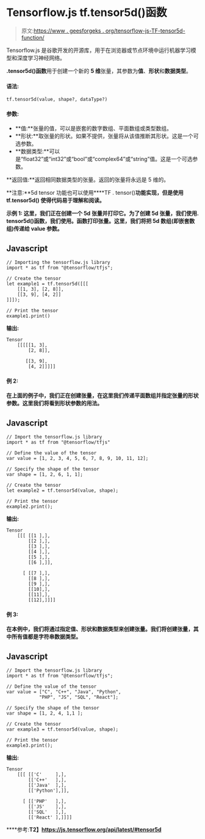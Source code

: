 # Tensorflow.js tf.tensor5d()函数

> 原文:[https://www . geesforgeks . org/tensorflow-js-TF-tensor5d-function/](https://www.geeksforgeeks.org/tensorflow-js-tf-tensor5d-function/)

Tensorflow.js 是谷歌开发的开源库，用于在浏览器或节点环境中运行机器学习模型和深度学习神经网络。

**.tensor5d()函数**用于创建一个新的 **5 维**张量，其参数为**值**、**形状**和**数据类型**。

#### 语法:

```
tf.tensor5d(value, shape?, dataType?)
```

#### 参数:

*   **值:**张量的值，可以是嵌套的数字数组、平面数组或类型数组。
*   **形状:**取张量的形状。如果不提供，张量将从该值推断其形状。这是一个可选参数。
*   **数据类型:**可以是“float32”或“int32”或“bool”或“complex64”或“string”值。这是一个可选参数。

**返回值:**返回相同数据类型的张量。返回的张量将永远是 5 维的。

**注意:**5d tensor 功能也可以使用****TF . tensor()**功能实现，但是使用 **tf.tensor5d()** 使得代码易于理解和阅读。**

****示例 1:** 这里，我们正在创建一个 5d 张量并打印它。为了创建 5d 张量，我们使用. tensor5d()函数，我们使用。函数打印张量。这里，我们将把 5d 数组(即嵌套数组)传递给 value 参数。**

## **Javascript**

```
// Importing the tensorflow.js library
import * as tf from "@tensorflow/tfjs";

// Create the tensor
let example1 = tf.tensor5d([[[
    [[1, 3], [2, 8]], 
    [[3, 9], [4, 2]]
]]]);

// Print the tensor
example1.print()
```

****输出:****

```
Tensor
    [[[[[1, 3],
        [2, 8]],

       [[3, 9],
        [4, 2]]]]]
```

#### **例 2:**

**在上面的例子中，我们正在创建张量，在这里我们传递平面数组并指定张量的形状参数。这里我们将看到形状参数的用法。**

## **Javascript**

```
// Import the tensorflow.js library
import * as tf from "@tensorflow/tfjs"

// Define the value of the tensor
var value = [1, 2, 3, 4, 5, 6, 7, 8, 9, 10, 11, 12];

// Specify the shape of the tensor
var shape = [1, 2, 6, 1, 1];

// Create the tensor
let example2 = tf.tensor5d(value, shape);

// Print the tensor
example2.print();
```

****输出:****

```
Tensor
    [[[ [[1 ],],
        [[2 ],],
        [[3 ],],
        [[4 ],],
        [[5 ],],
        [[6 ],]],

      [ [[7 ],],
        [[8 ],],
        [[9 ],],
        [[10],],
        [[11],],
        [[12],]]]]
```

#### **例 3:**

**在本例中，我们将通过指定值、形状和数据类型来创建张量。我们将创建张量，其中所有值都是字符串数据类型。**

## **Javascript**

```
// Import the tensorflow.js library
import * as tf from "@tensorflow/tfjs";

// Define the value of the tensor
var value = ["C", "C++", "Java", "Python",
            "PHP", "JS", "SQL", "React"];

// Specify the shape of the tensor
var shape = [1, 2, 4, 1,1 ];

// Create the tensor
var example3 = tf.tensor5d(value, shape);

// Print the tensor
example3.print();
```

****输出:****

```
Tensor
    [[[ [['C'     ],],
        [['C++'   ],],
        [['Java'  ],],
        [['Python'],]],

      [ [['PHP'   ],],
        [['JS'    ],],
        [['SQL'   ],],
        [['React' ],]]]]
```

****参考:**T2】https://js.tensorflow.org/api/latest/#tensor5d**